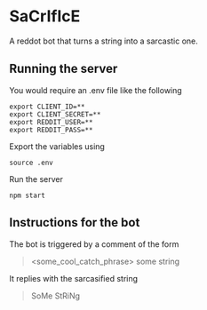 # SaCrIfIcE

A reddot bot that turns a string into a sarcastic one.

## Running the server

You would require an .env file like the following

```
export CLIENT_ID=**
export CLIENT_SECRET=**
export REDDIT_USER=**
export REDDIT_PASS=**
```
Export the variables using
```
source .env
```
Run the server
```
npm start
```
## Instructions for the bot

The bot is triggered by a comment of the form
> <some_cool_catch_phrase> some string

It replies with the sarcasified string

> SoMe StRiNg
